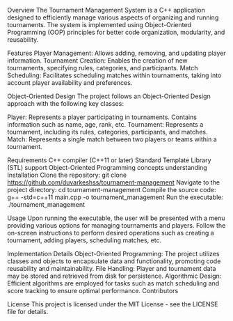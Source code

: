 Overview
The Tournament Management System is a C++ application designed to efficiently manage various aspects of organizing and running tournaments. The system is implemented using Object-Oriented Programming (OOP) principles for better code organization, modularity, and reusability.

Features
Player Management: Allows adding, removing, and updating player information.
Tournament Creation: Enables the creation of new tournaments, specifying rules, categories, and participants.
Match Scheduling: Facilitates scheduling matches within tournaments, taking into account player availability and preferences.

Object-Oriented Design
The project follows an Object-Oriented Design approach with the following key classes:

Player: Represents a player participating in tournaments. Contains information such as name, age, rank, etc.
Tournament: Represents a tournament, including its rules, categories, participants, and matches.
Match: Represents a single match between two players or teams within a tournament.

Requirements
C++ compiler (C++11 or later)
Standard Template Library (STL) support
Object-Oriented Programming concepts understanding
Installation
Clone the repository: git clone https://github.com/duvarkeshss/tournament-management
Navigate to the project directory: cd tournament-management
Compile the source code: g++ -std=c++11 main.cpp -o tournament_management
Run the executable: ./tournament_management

Usage
Upon running the executable, the user will be presented with a menu providing various options for managing tournaments and players.
Follow the on-screen instructions to perform desired operations such as creating a tournament, adding players, scheduling matches, etc.

Implementation Details
Object-Oriented Programming: The project utilizes classes and objects to encapsulate data and functionality, promoting code reusability and maintainability.
File Handling: Player and tournament data may be stored and retrieved from disk for persistence.
Algorithmic Design: Efficient algorithms are employed for tasks such as match scheduling and score tracking to ensure optimal performance.
Contributors

License
This project is licensed under the MIT License - see the LICENSE file for details.
